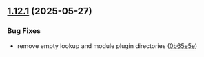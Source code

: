 ## [1.12.1](https://github.com/arpanrec/arpanrec.nebula/compare/1.12.0...1.12.1) (2025-05-27)


### Bug Fixes

* remove empty lookup and module plugin directories ([0b65e5e](https://github.com/arpanrec/arpanrec.nebula/commit/0b65e5eb07e0f92d67bbf3de7e9252d35682d7cd))
